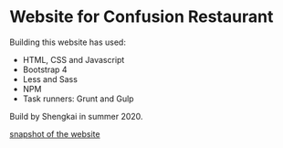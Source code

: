 # Website for Confusion Restaurant
Building this website has used:
- HTML, CSS and Javascript
- Bootstrap 4
- Less and Sass
- NPM
- Task runners: Grunt and Gulp

Build by Shengkai in summer 2020.

[snapshot of the website](img/Ristorante%20Con%20Fusion.pdf)



